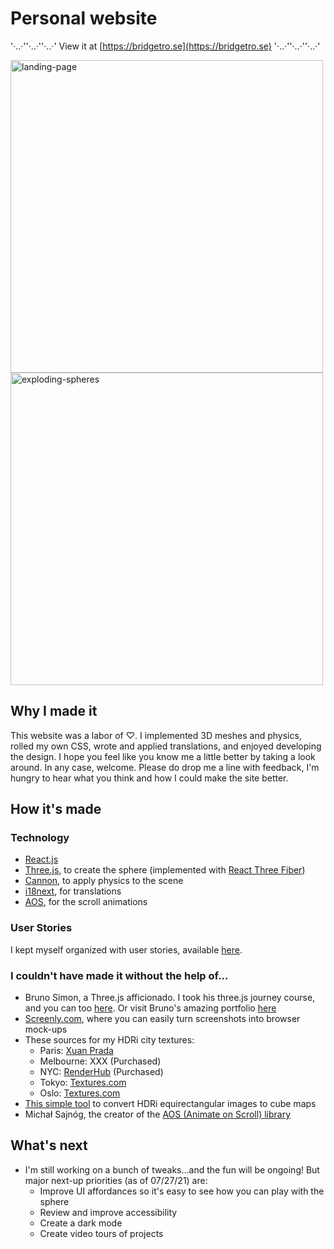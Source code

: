 # Personal website

'·..·''·..·''·..·' View it at [https://bridgetro.se](https://bridgetro.se) '·..·''·..·''·..·'

<p float="left">
  <img alt='landing-page' width='500' src="https://bridgetro.se/project-snapshots/personal-website/personal-website-1-landing-page.png" />
  <img alt="exploding-spheres" src="https://bridgetro.se/project-snapshots/personal-website/personal-website-2-exploding-spheres.png" width='500'/>
</p>

## Why I made it

This website was a labor of ♡. I implemented 3D meshes and physics, rolled my own CSS, wrote and applied translations, and enjoyed developing the design. I hope you feel like you know me a little better by taking a look around. In any case, welcome. Please do drop me a line with feedback, I'm hungry to hear what you think and how I could make the site better.

## How it's made

### Technology

* [React.js](https://reactjs.org/)
* [Three.js](https://threejs.org/), to create the sphere (implemented with [React Three Fiber](https://github.com/pmndrs/react-three-fiber)) 
* [Cannon](https://github.com/pmndrs/use-cannon), to apply physics to the scene
* [i18next](https://react.i18next.com/), for translations
* [AOS](https://michalsnik.github.io/aos/), for the scroll animations

### User Stories

I kept myself organized with user stories, available [here](https://bridgetrosefitz.notion.site/Bridget-Fitzgerald-Personal-website-57cf2e253112453884670a3cb9b44ecc).

### I couldn't have made it without the help of...

* Bruno Simon, a Three.js afficionado. I took his three.js journey course, and you can too [here](https://threejs-journey.xyz/). Or visit Bruno's amazing portfolio [here](https://bruno-simon.com/)
* [Screenly.com](https://www.screely.com/), where you can easily turn screenshots into browser mock-ups
* These sources for my HDRi city textures:
  * Paris: [Xuan Prada](http://www.xuanprada.com/blog/2014/7/28/louvre-hdri-panorama)
  * Melbourne: XXX (Purchased)
  * NYC: [RenderHub](https://www.renderhub.com/cadforge/times-square-manhattan-nightlights-hdri#) (Purchased)
  * Tokyo: [Textures.com](https://www.textures.com/download/HDRPanoramas0091/134023)
  * Oslo: [Textures.com](https://www.textures.com/download/HDRPanoramas0078/134005)
* [This simple tool](https://matheowis.github.io/HDRI-to-CubeMap/) to convert HDRi equirectangular images to cube maps
* Michał Sajnóg, the creator of the [AOS (Animate on Scroll) library](https://michalsnik.github.io/aos/)


## What's next

* I'm still working on a bunch of tweaks...and the fun will be ongoing! But major next-up priorities (as of 07/27/21) are:
  * Improve UI affordances so it's easy to see how you can play with the sphere
  * Review and improve accessibility
  * Create a dark mode
  * Create video tours of projects
